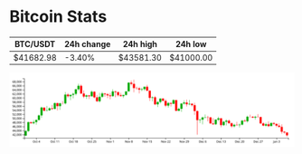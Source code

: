 # Bitcoin Stats

BTC/USDT|24h change|24h high|24h low|
|---|---|---|---|
|$41682.98|-3.40%|$43581.30|$41000.00|

<img src="./chart.svg">

